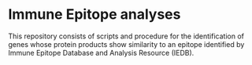 # Immune Epitope analyses
This repository consists of scripts and procedure for the identification of genes whose protein products show similarity to an epitope identified by  Immune Epitope Database and Analysis Resource (IEDB).
